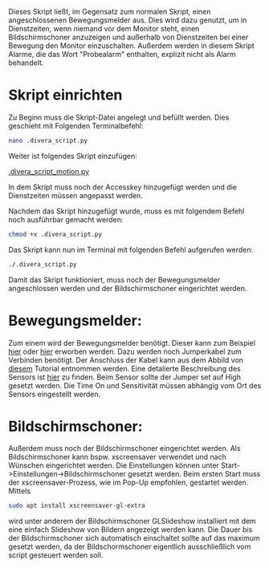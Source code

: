 Dieses Skript ließt, im Gegensatz zum normalen Skript, einen angeschlossenen Bewegungsmelder aus. Dies wird dazu genutzt, um in Dienstzeiten, wenn niemand vor dem Monitor steht, einen Bildschirmschoner anzuzeigen und außerhalb von Dienstzeiten bei einer Bewegung den Monitor einzuschalten. Außerdem werden in diesem Skript Alarme, die das Wort "Probealarm" enthalten, explizit nicht als Alarm behandelt.

# Skript einrichten

Zu Beginn muss die Skript-Datei angelegt und befüllt werden. Dies geschieht mit Folgenden Terminalbefehl:

```sh
nano .divera_script.py
```

Weiter ist folgendes Skript einzufügen:

[.divera_script_motion.py](.divera_script_motion.py)

In dem Skript muss noch der Accesskey hinzugefügt werden und die Dienstzeiten müssen angepasst werden.

Nachdem das Skript hinzugefügt wurde, muss es mit folgendem Befehl noch ausführbar gemacht werden:

```sh
chmod +x .divera_script.py
```

Das Skript kann nun im Terminal mit folgenden Befehl aufgerufen werden:

```sh
./.divera_script.py
```

Damit das Skript funktioniert, muss noch der Bewegungsmelder angeschlossen werden und der Bildschirmschoner eingerichtet werden.

# Bewegungsmelder:

Zum einem wird der Bewegungsmelder benötigt. Dieser kann zum Beispiel [hier](https://www.amazon.de/gp/product/B01N3QE4TQ/ref=ppx_yo_dt_b_asin_title_o03_s00?ie=UTF8&psc=1) oder [hier](https://www.amazon.de/gp/product/B008AESDSY?ie=UTF8&linkCode=as2&camp=1634&creative=6738&tag=754-21&creativeASIN=B008AESDSY) erworben werden. Dazu werden noch Jumperkabel zum Verbinden benötigt. Der Anschluss der Kabel kann aus dem Abbild von [diesem](https://tutorials-raspberrypi.de/raspberry-pi-bewegungsmelder-sensor-pir/) Tutorial entnommen werden. Eine detalierte Beschreibung des Sensors ist [hier](http://elektro.turanis.de/html/prj108/index.html) zu finden. Beim Sensor sollte der Jumper set auf High gesetzt werden. Die Time On und Sensitivität müssen abhängig vom Ort des Sensors eingestellt werden.

# Bildschirmschoner:

Außerdem muss noch der Bildschirmschoner eingerichtet werden. Als Bildschirmschoner kann bspw. xscreensaver verwendet und nach Wünschen eingerichtet werden. Die Einstellungen können unter Start->Einstellungen->Bildschirmschoner gesetzt werden. Beim ersten Start muss der xscreensaver-Prozess, wie im Pop-Up empfohlen, gestartet werden. Mittels
```sh
sudo apt install xscreensaver-gl-extra
```
wird unter anderem der Bildschirmschoner GLSlideshow installiert mit dem eine einfach Slideshow von Bildern angezeigt werden kann.
Die Dauer bis der Bildschirmschoner sich automatisch einschaltet sollte auf das maximum gesetzt werden, da der Bildschormschoner eigentlich ausschließlich vom script gesteuert werden soll.
